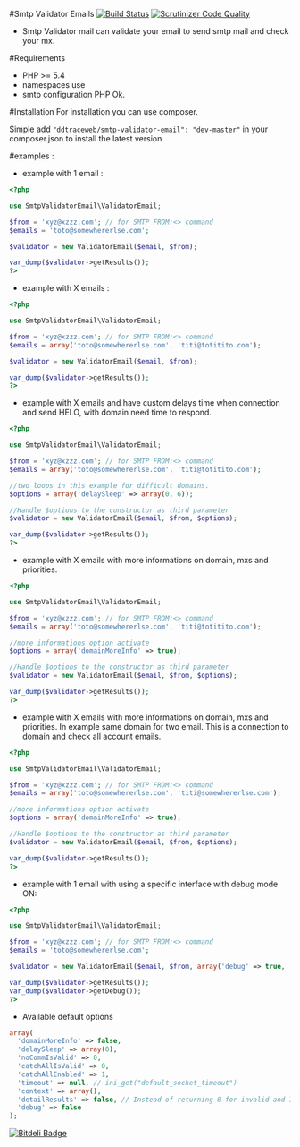 #Smtp Validator Emails
[![Build Status](https://travis-ci.org/ddtraceweb/smtp-validator-email.svg)](https://travis-ci.org/ddtraceweb/smtp-validator-email)
[![Scrutinizer Code Quality](https://scrutinizer-ci.com/g/ddtraceweb/smtp-validator-email/badges/quality-score.png?b=master)](https://scrutinizer-ci.com/g/ddtraceweb/smtp-validator-email/?branch=master)
* Smtp Validator mail can validate your email to send smtp mail and check your mx.

#Requirements

* PHP >= 5.4
* namespaces use
* smtp configuration PHP Ok.

#Installation
For installation you can use composer.

Simple add `"ddtraceweb/smtp-validator-email": "dev-master"` 
in your composer.json to install the latest version

#examples :

* example with 1 email :


```php
<?php

use SmtpValidatorEmail\ValidatorEmail;

$from = 'xyz@xzzz.com'; // for SMTP FROM:<> command
$emails = 'toto@somewhererlse.com';

$validator = new ValidatorEmail($email, $from);

var_dump($validator->getResults());
?>
```

* example with X emails :

```php
<?php

use SmtpValidatorEmail\ValidatorEmail;

$from = 'xyz@xzzz.com'; // for SMTP FROM:<> command
$emails = array('toto@somewhererlse.com', 'titi@totitito.com');

$validator = new ValidatorEmail($email, $from);

var_dump($validator->getResults());
?>
```

* example with X emails and have custom delays time when connection and send HELO, with domain need time to respond.

```php
<?php

use SmtpValidatorEmail\ValidatorEmail;

$from = 'xyz@xzzz.com'; // for SMTP FROM:<> command
$emails = array('toto@somewhererlse.com', 'titi@totitito.com');

//two loops in this example for difficult domains.
$options = array('delaySleep' => array(0, 6));

//Handle $options to the constructor as third parameter
$validator = new ValidatorEmail($email, $from, $options);

var_dump($validator->getResults());
?>
```

* example with X emails with more informations on domain, mxs and priorities.

```php
<?php

use SmtpValidatorEmail\ValidatorEmail;

$from = 'xyz@xzzz.com'; // for SMTP FROM:<> command
$emails = array('toto@somewhererlse.com', 'titi@totitito.com');

//more informations option activate
$options = array('domainMoreInfo' => true);

//Handle $options to the constructor as third parameter
$validator = new ValidatorEmail($email, $from, $options);

var_dump($validator->getResults());
?>
```

* example with X emails with more informations on domain, mxs and priorities. In example same domain for two email. This is a connection to domain and check all account emails.

```php
<?php

use SmtpValidatorEmail\ValidatorEmail;

$from = 'xyz@xzzz.com'; // for SMTP FROM:<> command
$emails = array('toto@somewhererlse.com', 'titi@somewhererlse.com');

//more informations option activate
$options = array('domainMoreInfo' => true);

//Handle $options to the constructor as third parameter
$validator = new ValidatorEmail($email, $from, $options);

var_dump($validator->getResults());
?>
```

* example with 1 email with using a specific interface with debug mode ON:


```php
<?php

use SmtpValidatorEmail\ValidatorEmail;

$from = 'xyz@xzzz.com'; // for SMTP FROM:<> command
$emails = 'toto@somewhererlse.com';

$validator = new ValidatorEmail($email, $from, array('debug' => true, 'context' => 'socket' => array('bindto' => '0.0.0.0')));

var_dump($validator->getResults());
var_dump($validator->getDebug());
?>
```

* Available default options

```php
array(
  'domainMoreInfo' => false,
  'delaySleep' => array(0),
  'noCommIsValid' => 0,
  'catchAllIsValid' => 0,
  'catchAllEnabled' => 1,
  'timeout' => null, // ini_get("default_socket_timeout")
  'context' => array(),
  'detailResults' => false, // Instead of returning 0 for invalid and 1 for valid, it will return an array. array('result' => $isValid /* 0 or 1 */, 'info' => "<SMTP response like: 250 2.1.5 Ok>")
  'debug' => false
);
```

[![Bitdeli Badge](https://d2weczhvl823v0.cloudfront.net/ddtraceweb/smtp-validator-email/trend.png)](https://bitdeli.com/free "Bitdeli Badge")

